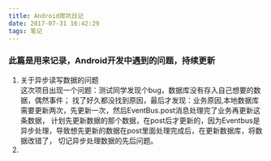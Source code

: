 ```yaml
---
title: Android爬坑日记
date: 2017-07-31 16:42:29
tags: 笔记
---
```

### 此篇是用来记录，Android开发中遇到的问题，持续更新  

<!-- more -->

1. 关于异步读写数据的问题  
这次项目出现一个问题：测试同学发现个bug，数据库没有存入自己想要的数据，偶然事件；
找了好久都没找到原因，最后才发现：业务原因,本地数据库需要更新两次，先更新一次，然后EventBus.post消息处理完了业务再更新这条数据，
计划先更新数据的那个数据，在post后才更新的，因为Eventbus是异步处理，导致想先更新的数据在post里面处理完成后，在更新数据库，将数据改错了，
切记异步处理数据的先后问题。
2. 